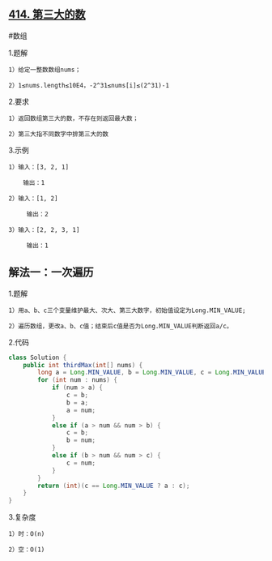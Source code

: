## [414. 第三大的数]()

#数组

1.题解

    1）给定一整数数组nums；

    2）1≤nums.length≤10E4，-2^31≤nums[i]≤(2^31)-1

2.要求

    1）返回数组第三大的数，不存在则返回最大数；

    2）第三大指不同数字中排第三大的数

3.示例

    1）输入：[3, 2, 1]

        输出：1

    2）输入：[1, 2]

         输出：2

    3）输入：[2, 2, 3, 1]

         输出：1

## 解法一：一次遍历

1.题解

    1）用a、b、c三个变量维护最大、次大、第三大数字，初始值设定为Long.MIN_VALUE;

    2）遍历数组，更改a、b、c值；结束后c值是否为Long.MIN_VALUE判断返回a/c。

2.代码
```java
class Solution {
    public int thirdMax(int[] nums) {
        long a = Long.MIN_VALUE, b = Long.MIN_VALUE, c = Long.MIN_VALUE;
        for (int num : nums) {
            if (num > a) {
                c = b;
                b = a;
                a = num;
            }
            else if (a > num && num > b) {
                c = b;
                b = num;
            }
            else if (b > num && num > c) {
                c = num;
            }
        }
        return (int)(c == Long.MIN_VALUE ? a : c);
    }
}

```


3.复杂度

    1）时：O(n)

    2）空：O(1)